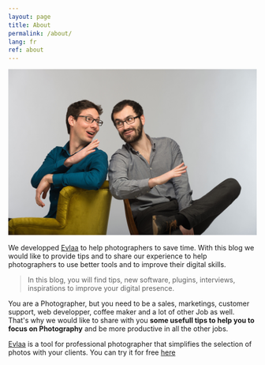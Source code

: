 ```yaml
---
layout: page
title: About
permalink: /about/
lang: fr
ref: about
---
```


![Luc & Martin from Evlaa](/assets/images/lucmartin.jpg)

We developped [Evlaa][evlaa] to help photographers to save time. 
With this blog we would like to provide tips and to share our experience to help photographers to use better tools and to improve their digital skills. 

>In this blog, you will find tips, new software, plugins, interviews, inspirations to improve your digital presence.

You are a Photographer, but you need to be a sales, marketings, customer support, web developper, coffee maker and a lot of other Job as well. That's why we would like to share with you **some usefull tips to help you to focus on Photography** and be more productive in all the other jobs. 

[Evlaa][evlaa] is a tool for professional photographer that simplifies the selection of photos with your clients. You can try it for free [here][evlaa]

[evlaa]:	https://www.evlaa.com